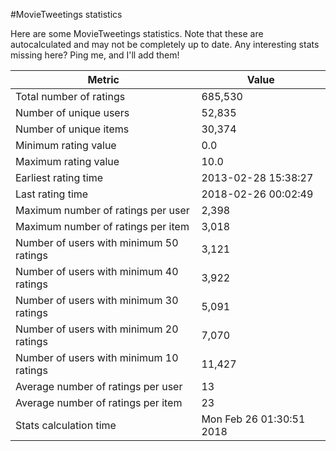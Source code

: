 #MovieTweetings statistics

Here are some MovieTweetings statistics. Note that these are autocalculated and may not be completely up to date. Any interesting stats missing here? Ping me, and I'll add them!

Metric | Value
--- | ---
Total number of ratings                 | 685,530
Number of unique users                  | 52,835
Number of unique items                  | 30,374
Minimum rating value                    | 0.0
Maximum rating value                    | 10.0
Earliest rating time                    | 2013-02-28 15:38:27
Last rating time                        | 2018-02-26 00:02:49
Maximum number of ratings per user      | 2,398
Maximum number of ratings per item      | 3,018
Number of users with minimum 50 ratings | 3,121
Number of users with minimum 40 ratings | 3,922
Number of users with minimum 30 ratings | 5,091
Number of users with minimum 20 ratings | 7,070
Number of users with minimum 10 ratings | 11,427
Average number of ratings per user      | 13
Average number of ratings per item      | 23
Stats calculation time                  | Mon Feb 26 01:30:51 2018

